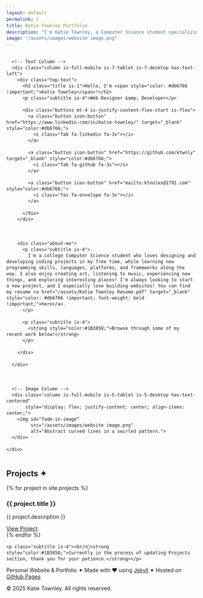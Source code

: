 ```yaml
---
layout: default
permalink: /
title: Katie Townley Portfolio
description: "I'm Katie Townley, a Computer Science student specializing in web design and development. View my portfolio and projects here."
image: "/assets/images/website image.png"
---
```


<section id="hero" class="section no-x-padding">
  <div class="container wide no-x-padding">
    <div class="columns is-vcentered is-variable is-6 is-multiline padded-content">

      <!-- Text Column -->
      <div class="column is-full-mobile is-7-tablet is-7-desktop has-text-left">
        <div class="top-text">
          <h2 class="title is-1">Hello, I'm <span style="color: #db6766 !important;">Katie Townley</span>!</h2>
          <p class="subtitle is-4">Web Designer &amp; Developer</p>

          <div class="buttons mt-4 is-justify-content-flex-start is-flex">
            <a class="button icon-button" href="https://www.linkedin.com/in/katie-townley/" target="_blank" style="color:#db6766;">
              <i class="fab fa-linkedin fa-3x"></i>
            </a>

            <a class="button icon-button" href="https://github.com/ktwnly" target="_blank" style="color:#db6766;">
              <i class="fab fa-github fa-3x"></i>
            </a>

            <a class="button icon-button" href="mailto:ktnoles@1791.com" style="color:#db6766;">
              <i class="fas fa-envelope fa-3x"></i>
            </a>
          
          </div>
        </div>

        

        <div class="about-me">
          <p class="subtitle is-4">
            I'm a college Computer Science student who loves designing and developing coding projects in my free time, while learning new programming skills, languages, platforms, and frameworks along the way. I also enjoy creating art, listening to music, experiencing new things, and exploring interesting places! I'm always looking to start a new project, and I especially love building websites! You can find my resume <a href="/assets/Katie Townley Resume.pdf" target="_blank" style="color: #db6766 !important; font-weight: bold !important;">here</a>.  
          </p>

          <p class="subtitle is-4">
            <strong style="color:#1B3850;">Browse through some of my recent work below!</strong>
          </p>
          
        </div>
      
      </div>



      <!-- Image Column -->
      <div class="column is-full-mobile is-5-tablet is-5-desktop has-text-centered" 
           style="display: flex; justify-content: center; align-items: center;">
        <img id="fade-in-image" 
             src="/assets/images/website image.png" 
             alt="Abstract curved lines in a swirled pattern.">
      </div>

    </div>
  </div>
</section>

<script>
  document.addEventListener("DOMContentLoaded", function () {
    const img = document.getElementById("fade-in-image");
    setTimeout(() => {
      img.style.opacity = 1;
    }, 300); // delay before fade-in starts
  });
</script>


<section id="projects" class="section no-x-padding">
  <div class="container wide no-x-padding">
    <div class="padded-content">
    <h2 class="title is-2">Projects &#10022;</h2>
    {% for project in site.projects %}
      <div class="box">
        <h3>{{ project.title }}</h3>
        <p>{{ project.description }}</p>
        <a href="{{ project.external_url }}" target="_blank">View Project</a>
      </div>
    {% endfor %}

    <p class="subtitle is-4"><br/>🚧<strong style="color:#1B3850;">Currently in the process of updating Projects section, thank you for your patience.</strong></p>


      
  </div>
  </div>
</section>



<section id="contact" class="section no-x-padding has-text-centered">
  <div class="container wide no-x-padding padded-content">
    <p>Personal Website & Portfolio &#10022; Made with &hearts; using <a href="https://jekyllrb.com" target="_blank">Jekyll</a> &#10022; Hosted on <a href="https://pages.github.com" target="_blank">GitHub Pages</a></p>
    <p>&copy; 2025 Katie Townley. All rights reserved.</p>
  </div>
</section>

